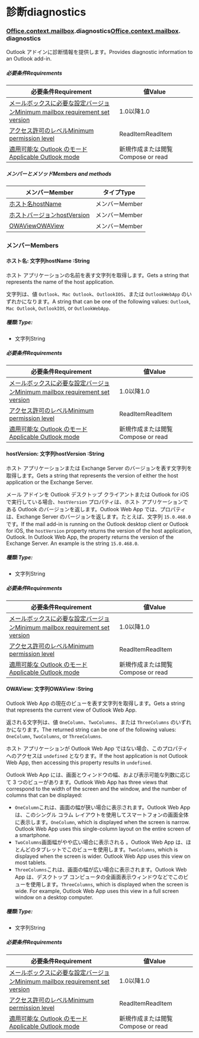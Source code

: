 
# <a name="diagnostics"></a><span data-ttu-id="314dc-101">診断</span><span class="sxs-lookup"><span data-stu-id="314dc-101">diagnostics</span></span>

### <span data-ttu-id="314dc-p101">[Office](Office.md)[.context](Office.context.md)[.mailbox](Office.context.mailbox.md).diagnostics</span><span class="sxs-lookup"><span data-stu-id="314dc-p101">[Office](Office.md)[.context](Office.context.md)[.mailbox](Office.context.mailbox.md). diagnostics</span></span>

<span data-ttu-id="314dc-104">Outlook アドインに診断情報を提供します。</span><span class="sxs-lookup"><span data-stu-id="314dc-104">Provides diagnostic information to an Outlook add-in.</span></span>

##### <a name="requirements"></a><span data-ttu-id="314dc-105">必要条件</span><span class="sxs-lookup"><span data-stu-id="314dc-105">Requirements</span></span>

|<span data-ttu-id="314dc-106">必要条件</span><span class="sxs-lookup"><span data-stu-id="314dc-106">Requirement</span></span>| <span data-ttu-id="314dc-107">値</span><span class="sxs-lookup"><span data-stu-id="314dc-107">Value</span></span>|
|---|---|
|[<span data-ttu-id="314dc-108">メールボックスに必要な設定バージョン</span><span class="sxs-lookup"><span data-stu-id="314dc-108">Minimum mailbox requirement set version</span></span>](/office/dev/add-ins/reference/requirement-sets/outlook-api-requirement-sets)| <span data-ttu-id="314dc-109">1.0以降</span><span class="sxs-lookup"><span data-stu-id="314dc-109">1.0</span></span>|
|[<span data-ttu-id="314dc-110">アクセス許可のレベル</span><span class="sxs-lookup"><span data-stu-id="314dc-110">Minimum permission level</span></span>](https://docs.microsoft.com/outlook/add-ins/understanding-outlook-add-in-permissions)| <span data-ttu-id="314dc-111">ReadItem</span><span class="sxs-lookup"><span data-stu-id="314dc-111">ReadItem</span></span>|
|[<span data-ttu-id="314dc-112">適用可能な Outlook のモード</span><span class="sxs-lookup"><span data-stu-id="314dc-112">Applicable Outlook mode</span></span>](https://docs.microsoft.com/outlook/add-ins/#extension-points)| <span data-ttu-id="314dc-113">新規作成または閲覧</span><span class="sxs-lookup"><span data-stu-id="314dc-113">Compose or read</span></span>|

##### <a name="members-and-methods"></a><span data-ttu-id="314dc-114">メンバーとメソッド</span><span class="sxs-lookup"><span data-stu-id="314dc-114">Members and methods</span></span>

| <span data-ttu-id="314dc-115">メンバー</span><span class="sxs-lookup"><span data-stu-id="314dc-115">Member</span></span> | <span data-ttu-id="314dc-116">タイプ</span><span class="sxs-lookup"><span data-stu-id="314dc-116">Type</span></span> |
|--------|------|
| [<span data-ttu-id="314dc-117">ホスト名</span><span class="sxs-lookup"><span data-stu-id="314dc-117">hostName</span></span>](#hostname-string) | <span data-ttu-id="314dc-118">メンバー</span><span class="sxs-lookup"><span data-stu-id="314dc-118">Member</span></span> |
| [<span data-ttu-id="314dc-119">ホストバージョン</span><span class="sxs-lookup"><span data-stu-id="314dc-119">hostVersion</span></span>](#hostversion-string) | <span data-ttu-id="314dc-120">メンバー</span><span class="sxs-lookup"><span data-stu-id="314dc-120">Member</span></span> |
| [<span data-ttu-id="314dc-121">OWAView</span><span class="sxs-lookup"><span data-stu-id="314dc-121">OWAView</span></span>](#owaview-string) | <span data-ttu-id="314dc-122">メンバー</span><span class="sxs-lookup"><span data-stu-id="314dc-122">Member</span></span> |

### <a name="members"></a><span data-ttu-id="314dc-123">メンバー</span><span class="sxs-lookup"><span data-stu-id="314dc-123">Members</span></span>

####  <a name="hostname-string"></a><span data-ttu-id="314dc-124">ホスト名: 文字列</span><span class="sxs-lookup"><span data-stu-id="314dc-124">hostName :String</span></span>

<span data-ttu-id="314dc-125">ホスト アプリケーションの名前を表す文字列を取得します。</span><span class="sxs-lookup"><span data-stu-id="314dc-125">Gets a string that represents the name of the host application.</span></span>

<span data-ttu-id="314dc-126">文字列は、値 `Outlook`、`Mac Outlook`、`OutlookIOS`、または `OutlookWebApp` のいずれかになります。</span><span class="sxs-lookup"><span data-stu-id="314dc-126">A string that can be one of the following values: `Outlook`, `Mac Outlook`, `OutlookIOS`, or `OutlookWebApp`.</span></span>

##### <a name="type"></a><span data-ttu-id="314dc-127">種類:</span><span class="sxs-lookup"><span data-stu-id="314dc-127">Type:</span></span>

*   <span data-ttu-id="314dc-128">文字列</span><span class="sxs-lookup"><span data-stu-id="314dc-128">String</span></span>

##### <a name="requirements"></a><span data-ttu-id="314dc-129">必要条件</span><span class="sxs-lookup"><span data-stu-id="314dc-129">Requirements</span></span>

|<span data-ttu-id="314dc-130">必要条件</span><span class="sxs-lookup"><span data-stu-id="314dc-130">Requirement</span></span>| <span data-ttu-id="314dc-131">値</span><span class="sxs-lookup"><span data-stu-id="314dc-131">Value</span></span>|
|---|---|
|[<span data-ttu-id="314dc-132">メールボックスに必要な設定バージョン</span><span class="sxs-lookup"><span data-stu-id="314dc-132">Minimum mailbox requirement set version</span></span>](/office/dev/add-ins/reference/requirement-sets/outlook-api-requirement-sets)| <span data-ttu-id="314dc-133">1.0以降</span><span class="sxs-lookup"><span data-stu-id="314dc-133">1.0</span></span>|
|[<span data-ttu-id="314dc-134">アクセス許可のレベル</span><span class="sxs-lookup"><span data-stu-id="314dc-134">Minimum permission level</span></span>](https://docs.microsoft.com/outlook/add-ins/understanding-outlook-add-in-permissions)| <span data-ttu-id="314dc-135">ReadItem</span><span class="sxs-lookup"><span data-stu-id="314dc-135">ReadItem</span></span>|
|[<span data-ttu-id="314dc-136">適用可能な Outlook のモード</span><span class="sxs-lookup"><span data-stu-id="314dc-136">Applicable Outlook mode</span></span>](https://docs.microsoft.com/outlook/add-ins/#extension-points)| <span data-ttu-id="314dc-137">新規作成または閲覧</span><span class="sxs-lookup"><span data-stu-id="314dc-137">Compose or read</span></span>|

####  <a name="hostversion-string"></a><span data-ttu-id="314dc-138">hostVersion: 文字列</span><span class="sxs-lookup"><span data-stu-id="314dc-138">hostVersion :String</span></span>

<span data-ttu-id="314dc-139">ホスト アプリケーションまたは Exchange Server のバージョンを表す文字列を取得します。</span><span class="sxs-lookup"><span data-stu-id="314dc-139">Gets a string that represents the version of either the host application or the Exchange Server.</span></span>

<span data-ttu-id="314dc-p102">メール アドインを Outlook デスクトップ クライアントまたは Outlook for iOS で実行している場合、`hostVersion` プロパティは、ホスト アプリケーションである Outlook のバージョンを返します。Outlook Web App では、プロパティは、Exchange Server のバージョンを返します。たとえば、文字列 `15.0.468.0` です。</span><span class="sxs-lookup"><span data-stu-id="314dc-p102">If the mail add-in is running on the Outlook desktop client or Outlook for iOS, the `hostVersion` property returns the version of the host application, Outlook. In Outlook Web App, the property returns the version of the Exchange Server. An example is the string `15.0.468.0`.</span></span>

##### <a name="type"></a><span data-ttu-id="314dc-143">種類:</span><span class="sxs-lookup"><span data-stu-id="314dc-143">Type:</span></span>

*   <span data-ttu-id="314dc-144">文字列</span><span class="sxs-lookup"><span data-stu-id="314dc-144">String</span></span>

##### <a name="requirements"></a><span data-ttu-id="314dc-145">必要条件</span><span class="sxs-lookup"><span data-stu-id="314dc-145">Requirements</span></span>

|<span data-ttu-id="314dc-146">必要条件</span><span class="sxs-lookup"><span data-stu-id="314dc-146">Requirement</span></span>| <span data-ttu-id="314dc-147">値</span><span class="sxs-lookup"><span data-stu-id="314dc-147">Value</span></span>|
|---|---|
|[<span data-ttu-id="314dc-148">メールボックスに必要な設定バージョン</span><span class="sxs-lookup"><span data-stu-id="314dc-148">Minimum mailbox requirement set version</span></span>](/office/dev/add-ins/reference/requirement-sets/outlook-api-requirement-sets)| <span data-ttu-id="314dc-149">1.0以降</span><span class="sxs-lookup"><span data-stu-id="314dc-149">1.0</span></span>|
|[<span data-ttu-id="314dc-150">アクセス許可のレベル</span><span class="sxs-lookup"><span data-stu-id="314dc-150">Minimum permission level</span></span>](https://docs.microsoft.com/outlook/add-ins/understanding-outlook-add-in-permissions)| <span data-ttu-id="314dc-151">ReadItem</span><span class="sxs-lookup"><span data-stu-id="314dc-151">ReadItem</span></span>|
|[<span data-ttu-id="314dc-152">適用可能な Outlook のモード</span><span class="sxs-lookup"><span data-stu-id="314dc-152">Applicable Outlook mode</span></span>](https://docs.microsoft.com/outlook/add-ins/#extension-points)| <span data-ttu-id="314dc-153">新規作成または閲覧</span><span class="sxs-lookup"><span data-stu-id="314dc-153">Compose or read</span></span>|

####  <a name="owaview-string"></a><span data-ttu-id="314dc-154">OWAView: 文字列</span><span class="sxs-lookup"><span data-stu-id="314dc-154">OWAView :String</span></span>

<span data-ttu-id="314dc-155">Outlook Web App の現在のビューを表す文字列を取得します。</span><span class="sxs-lookup"><span data-stu-id="314dc-155">Gets a string that represents the current view of Outlook Web App.</span></span>

<span data-ttu-id="314dc-156">返される文字列は、値 `OneColumn`、`TwoColumns`、または `ThreeColumns` のいずれかになります。</span><span class="sxs-lookup"><span data-stu-id="314dc-156">The returned string can be one of the following values: `OneColumn`, `TwoColumns`, or `ThreeColumns`.</span></span>

<span data-ttu-id="314dc-157">ホスト アプリケーションが Outlook Web App ではない場合、このプロパティへのアクセスは `undefined` となります。</span><span class="sxs-lookup"><span data-stu-id="314dc-157">If the host application is not Outlook Web App, then accessing this property results in `undefined`.</span></span>

<span data-ttu-id="314dc-158">Outlook Web App には、画面とウィンドウの幅、および表示可能な列数に応じて 3 つのビューがあります。</span><span class="sxs-lookup"><span data-stu-id="314dc-158">Outlook Web App has three views that correspond to the width of the screen and the window, and the number of columns that can be displayed:</span></span>

*   <span data-ttu-id="314dc-p103">`OneColumn`これは、画面の幅が狭い場合に表示されます。Outlook Web App は、このシングル コラム レイアウトを使用してスマートフォンの画面全体に表示します。</span><span class="sxs-lookup"><span data-stu-id="314dc-p103">`OneColumn`, which is displayed when the screen is narrow. Outlook Web App uses this single-column layout on the entire screen of a smartphone.</span></span>
*   <span data-ttu-id="314dc-p104">`TwoColumns`画面幅がやや広い場合に表示される 。Outlook Web App は、ほとんどのタブレットでこのビューを使用します。</span><span class="sxs-lookup"><span data-stu-id="314dc-p104">`TwoColumns`, which is displayed when the screen is wider. Outlook Web App uses this view on most tablets.</span></span>
*   <span data-ttu-id="314dc-p105">`ThreeColumns`これは、画面の幅が広い場合に表示されます。Outlook Web App は、デスクトップ コンピュータの全画面表示ウィンドウなどでこのビューを使用します。</span><span class="sxs-lookup"><span data-stu-id="314dc-p105">`ThreeColumns`, which is displayed when the screen is wide. For example, Outlook Web App uses this view in a full screen window on a desktop computer.</span></span>

##### <a name="type"></a><span data-ttu-id="314dc-165">種類:</span><span class="sxs-lookup"><span data-stu-id="314dc-165">Type:</span></span>

*   <span data-ttu-id="314dc-166">文字列</span><span class="sxs-lookup"><span data-stu-id="314dc-166">String</span></span>

##### <a name="requirements"></a><span data-ttu-id="314dc-167">必要条件</span><span class="sxs-lookup"><span data-stu-id="314dc-167">Requirements</span></span>

|<span data-ttu-id="314dc-168">必要条件</span><span class="sxs-lookup"><span data-stu-id="314dc-168">Requirement</span></span>| <span data-ttu-id="314dc-169">値</span><span class="sxs-lookup"><span data-stu-id="314dc-169">Value</span></span>|
|---|---|
|[<span data-ttu-id="314dc-170">メールボックスに必要な設定バージョン</span><span class="sxs-lookup"><span data-stu-id="314dc-170">Minimum mailbox requirement set version</span></span>](/office/dev/add-ins/reference/requirement-sets/outlook-api-requirement-sets)| <span data-ttu-id="314dc-171">1.0以降</span><span class="sxs-lookup"><span data-stu-id="314dc-171">1.0</span></span>|
|[<span data-ttu-id="314dc-172">アクセス許可のレベル</span><span class="sxs-lookup"><span data-stu-id="314dc-172">Minimum permission level</span></span>](https://docs.microsoft.com/outlook/add-ins/understanding-outlook-add-in-permissions)| <span data-ttu-id="314dc-173">ReadItem</span><span class="sxs-lookup"><span data-stu-id="314dc-173">ReadItem</span></span>|
|[<span data-ttu-id="314dc-174">適用可能な Outlook のモード</span><span class="sxs-lookup"><span data-stu-id="314dc-174">Applicable Outlook mode</span></span>](https://docs.microsoft.com/outlook/add-ins/#extension-points)| <span data-ttu-id="314dc-175">新規作成または閲覧</span><span class="sxs-lookup"><span data-stu-id="314dc-175">Compose or read</span></span>|